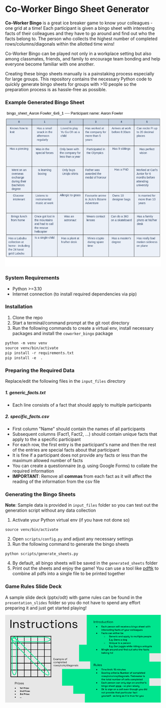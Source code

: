 # Co-Worker Bingo Sheet Generator

**Co-Worker Bingo** is a great ice breaker game to know your colleagues - one grid at a time! Each participant is given a bingo sheet with interesting facts of their colleagues and they have to go around and find out who the facts belong to. The person who collects the highest number of completed rows/columns/diagonals within the allotted time wins!

Co-Worker Bingo can be played not only in a workplace setting but also among classmates, friends, and family to encourage team bonding and help everyone become familiar with one another.

Creating these bingo sheets manually is a painstaking process especially for large groups. This repository contains the necessary Python code to quickly generate bingo sheets for groups with >10 people so the preparation process is as hassle-free as possible.


### Example Generated Bingo Sheet

<img src="./media/sample_bingo_sheet.png" alt="example_bingo_sheet" width="600"/>

### System Requirements
- Python >=3.10
- Internet connection (to install required dependencies via pip)

### Installation

1. Clone the repo
2. Start a terminal/command prompt at the git root directory
3. Run the following commands to create a virtual env, install necessary packages and install the `coworker_bingo` package

```
python -m venv venv
source venv/bin/activate
pip install -r requirements.txt
pip install -e  .
```

### Preparing the Required Data

Replace/edit the following files in the `input_files` directory

##### 1. **generic_facts.txt**
- Each line consists of a fact that should apply to multiple participants

##### 2. **specific_facts.csv**
- First column "Name" should contain the names of all participants
- Subsequent columns (Fact1, Fact2, ...) should contain unique facts that apply to the a specific participant
- For each row, the first entry is the participant's name and then the rest of the entries are special facts about that participant
- It is fine if a participant does not provide any facts or less than the maximum allowed number of facts
- You can create a questionnaire (e.g. using Google Forms) to collate the required information
- **IMPORTANT**: Remove all **commas** from each fact as it will affect the reading of the information from the csv file


### Generating the Bingo Sheets

**Note**: Sample data is provided in `input_files` folder so you can test out the generation script without any data collection

1. Activate your Python virtual env (if you have not done so)
```
source venv/bin/activate
```
2. Open `scripts/config.py` and adjust any necessary settings
3. Run the following command to generate the bingo sheets
```
python scripts/generate_sheets.py
```
4. By default, all bingo sheets will be saved in the `generated_sheets` folder
5. Print out the sheets and enjoy the game! You can use a tool like [pdftk](https://www.pdflabs.com/tools/pdftk-the-pdf-toolkit/) to combine all pdfs into a single file to be printed together

### Game Rules Slide Deck

A sample slide deck (pptx/odt) with game rules can be found in the `presentation_slides` folder so you do not have to spend any effort preparing it and just get started playing!

<img src="./media/example_instructions.png" alt="example_bingo_sheet" width="600"/>
